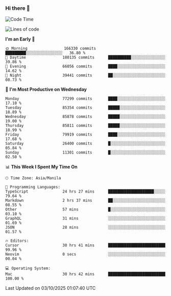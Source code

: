 ### Hi there 👋

<!--START_SECTION:waka-->
![Code Time](http://img.shields.io/badge/Code%20Time-6%2C333%20hrs%2050%20mins-blue)

![Lines of code](https://img.shields.io/badge/From%20Hello%20World%20I%27ve%20Written-147.4%20million%20lines%20of%20code-blue)

**I'm an Early 🐤** 

```text
🌞 Morning                166330 commits      █████████░░░░░░░░░░░░░░░░   36.80 % 
🌆 Daytime                180135 commits      ██████████░░░░░░░░░░░░░░░   39.86 % 
🌃 Evening                66056 commits       ████░░░░░░░░░░░░░░░░░░░░░   14.62 % 
🌙 Night                  39441 commits       ██░░░░░░░░░░░░░░░░░░░░░░░   08.73 % 
```
📅 **I'm Most Productive on Wednesday** 

```text
Monday                   77299 commits       ████░░░░░░░░░░░░░░░░░░░░░   17.10 % 
Tuesday                  85354 commits       █████░░░░░░░░░░░░░░░░░░░░   18.89 % 
Wednesday                85878 commits       █████░░░░░░░░░░░░░░░░░░░░   19.00 % 
Thursday                 85811 commits       █████░░░░░░░░░░░░░░░░░░░░   18.99 % 
Friday                   79919 commits       ████░░░░░░░░░░░░░░░░░░░░░   17.68 % 
Saturday                 26400 commits       █░░░░░░░░░░░░░░░░░░░░░░░░   05.84 % 
Sunday                   11301 commits       █░░░░░░░░░░░░░░░░░░░░░░░░   02.50 % 
```


📊 **This Week I Spent My Time On** 

```text
🕑︎ Time Zone: Asia/Manila

💬 Programming Languages: 
TypeScript               24 hrs 27 mins      ████████████████████░░░░░   79.64 % 
Markdown                 2 hrs 37 mins       ██░░░░░░░░░░░░░░░░░░░░░░░   08.55 % 
Other                    57 mins             █░░░░░░░░░░░░░░░░░░░░░░░░   03.10 % 
GraphQL                  31 mins             ░░░░░░░░░░░░░░░░░░░░░░░░░   01.69 % 
JSON                     28 mins             ░░░░░░░░░░░░░░░░░░░░░░░░░   01.57 % 

🔥 Editors: 
Cursor                   30 hrs 41 mins      █████████████████████████   99.96 % 
Neovim                   0 secs              ░░░░░░░░░░░░░░░░░░░░░░░░░   00.04 % 

💻 Operating System: 
Mac                      30 hrs 42 mins      █████████████████████████   100.00 % 
```


 Last Updated on 03/10/2025 01:07:40 UTC
<!--END_SECTION:waka-->


<!--
**rad182/rad182** is a ✨ _special_ ✨ repository because its `README.md` (this file) appears on your GitHub profile.

Here are some ideas to get you started:

- 🔭 I’m currently working on ...
- 🌱 I’m currently learning ...
- 👯 I’m looking to collaborate on ...
- 🤔 I’m looking for help with ...
- 💬 Ask me about ...
- 📫 How to reach me: ...
- 😄 Pronouns: ...
- ⚡ Fun fact: ...
-->

